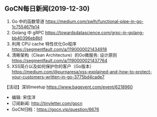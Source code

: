 ## GoCN每日新闻(2019-12-30)

1. Go 中的函数管道 https://medium.com/swlh/functional-pipe-in-go-1c755467fe14
2. Golang 中 gRPC https://towardsdatascience.com/grpc-in-golang-bb40396eb8b1
3. 利用 CPU cache 特性优化Go程序 https://segmentfault.com/a/1190000021434918
4. 清晰架构（Clean Architecture）的Go微服务: 设计原则 https://segmentfault.com/a/1190000021437764
5. XSS简介以及如何保护你的客户（Go版本）https://medium.com/@purnaresa/xss-explained-and-how-to-protect-your-customers-written-in-go-3775bd4cade7

【活动】深圳meetup https://www.bagevent.com/event/6218960

- 编辑: 宋佳洋
- 订阅新闻: http://tinyletter.com/gocn
- GoCN归档：https://gocn.vip/question/6676

